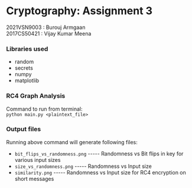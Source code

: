 # Cryptography: Assignment 3

2021VSN9003 : Burouj Armgaan <br>
2017CS50421 : Vijay Kumar Meena

### Libraries used
- random
- secrets
- numpy
- matplotlib

### RC4 Graph Analysis
Command to run from terminal:<br>
`python main.py <plaintext_file> `

### Output files

Running above command will generate following files:

- `bit_flips_vs_randomness.png` ----- Randomness vs Bit flips in key for various input sizes
- `size_vs_randomness.png` ----- Randomness vs Input size
- `similarity.png` ----- Randomness vs Input size for RC4 encryption on short messages

